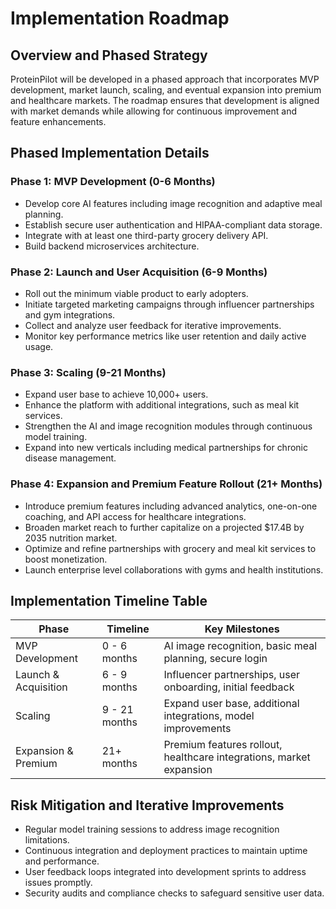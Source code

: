 # Implementation Roadmap

## Overview and Phased Strategy
ProteinPilot will be developed in a phased approach that incorporates MVP development, market launch, scaling, and eventual expansion into premium and healthcare markets. The roadmap ensures that development is aligned with market demands while allowing for continuous improvement and feature enhancements.

## Phased Implementation Details
### Phase 1: MVP Development (0-6 Months)
- Develop core AI features including image recognition and adaptive meal planning.
- Establish secure user authentication and HIPAA-compliant data storage.
- Integrate with at least one third-party grocery delivery API.
- Build backend microservices architecture.
  
### Phase 2: Launch and User Acquisition (6-9 Months)
- Roll out the minimum viable product to early adopters.
- Initiate targeted marketing campaigns through influencer partnerships and gym integrations.
- Collect and analyze user feedback for iterative improvements.
- Monitor key performance metrics like user retention and daily active usage.

### Phase 3: Scaling (9-21 Months)
- Expand user base to achieve 10,000+ users.
- Enhance the platform with additional integrations, such as meal kit services.
- Strengthen the AI and image recognition modules through continuous model training.
- Expand into new verticals including medical partnerships for chronic disease management.

### Phase 4: Expansion and Premium Feature Rollout (21+ Months)
- Introduce premium features including advanced analytics, one-on-one coaching, and API access for healthcare integrations.
- Broaden market reach to further capitalize on a projected $17.4B by 2035 nutrition market.
- Optimize and refine partnerships with grocery and meal kit services to boost monetization.
- Launch enterprise level collaborations with gyms and health institutions.

## Implementation Timeline Table
| Phase                  | Timeline      | Key Milestones                                           |
|------------------------|---------------|----------------------------------------------------------|
| MVP Development        | 0 - 6 months  | AI image recognition, basic meal planning, secure login  |
| Launch & Acquisition   | 6 - 9 months  | Influencer partnerships, user onboarding, initial feedback |
| Scaling                | 9 - 21 months | Expand user base, additional integrations, model improvements |
| Expansion & Premium    | 21+ months    | Premium features rollout, healthcare integrations, market expansion |

## Risk Mitigation and Iterative Improvements
- Regular model training sessions to address image recognition limitations.
- Continuous integration and deployment practices to maintain uptime and performance.
- User feedback loops integrated into development sprints to address issues promptly.
- Security audits and compliance checks to safeguard sensitive user data.